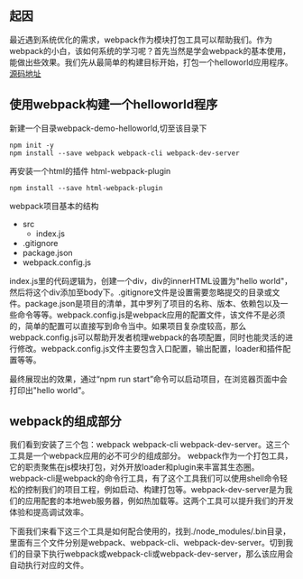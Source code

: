 ## 起因
最近遇到系统优化的需求，webpack作为模块打包工具可以帮助我们。作为webpack的小白，该如何系统的学习呢？首先当然是学会webpack的基本使用，能做出些效果。我们先从最简单的构建目标开始，打包一个helloworld应用程序。[源码地址](https://github.com/XingGuoZM/blog/tree/master/%E5%89%8D%E7%AB%AF%E5%B7%A5%E7%A8%8B%E5%8C%96/webpack-demo-helloworld)

## 使用webpack构建一个helloworld程序
新建一个目录webpack-demo-helloworld,切至该目录下
```
npm init -y
npm install --save webpack webpack-cli webpack-dev-server
```
再安装一个html的插件 html-webpack-plugin
```
npm install --save html-webpack-plugin
```

webpack项目基本的结构
- src
  - index.js
- .gitignore
- package.json
- webpack.config.js

index.js里的代码逻辑为，创建一个div，div的innerHTML设置为"hello world"，然后将这个div添加至body下。.gitignore文件是设置需要忽略提交的目录或文件。package.json是项目的清单，其中罗列了项目的名称、版本、依赖包以及一些命令等等。webpack.config.js是webpack应用的配置文件，该文件不是必须的，简单的配置可以直接写到命令当中。如果项目复杂度较高，那么webpack.config.js可以帮助开发者梳理webpack的各项配置，同时也能灵活的进行修改。webpack.config.js文件主要包含入口配置，输出配置，loader和插件配置等等。

最终展现出的效果，通过“npm run start”命令可以启动项目，在浏览器页面中会打印出"hello world"。

## webpack的组成部分
我们看到安装了三个包：webpack webpack-cli webpack-dev-server。这三个工具是一个webpack应用的必不可少的组成部分。
webpack作为一个打包工具，它的职责聚焦在js模块打包，对外开放loader和plugin来丰富其生态圈。webpack-cli是webpack的命令行工具，有了这个工具我们可以使用shell命令轻松的控制我们的项目工程，例如启动、构建打包等。webpack-dev-server是为我们的应用配套的本地web服务器，例如热加载等。这两个工具可以提升我们的开发体验和提高调试效率。

下面我们来看下这三个工具是如何配合使用的，找到./node_modules/.bin目录，里面有三个文件分别是webpack、webpack-cli、webpack-dev-server。切到我们的目录下执行webpack或webpack-cli或webpack-dev-server，那么该应用会自动执行对应的文件。

